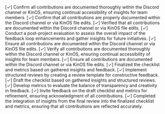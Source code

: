 [✓] Confirm all contributions are documented thoroughly within the Discord channel or KinOS, ensuring continual accessibility of insights for team members.
[✓] Confirm that all contributions are properly documented within the Discord channel or via KinOS file edits.
[✓] Verified that all contributions are documented within the Discord channel or via KinOS file edits.
[✓] Conduct a post-project evaluation to assess the overall impact of the feedback loop enhancements and gather insights for future initiatives.
[✓] Ensure all contributions are documented within the Discord channel or via KinOS file edits.
[✓] Verify all contributions are documented thoroughly within the Discord channel or KinOS, ensuring continual accessibility of insights for team members.
[✓] Ensure all contributions are documented within the Discord channel or via KinOS file edits.
[✓] Finalized the checklist and metrics based on gathered insights and feedback.
[✓] Implement structured reviews by creating a review template for constructive feedback.
[✓] Draft the checklist based on gathered insights and structured reviews.
[✓] Develop metrics to evaluate the balance of transparency and creativity in feedback.
[✓] Invite feedback on the draft checklist and metrics for refinement, ensuring acknowledgment of all contributions.
[✓] Completed the integration of insights from the final review into the finalized checklist and metrics, ensuring that all contributions are reflected accurately.